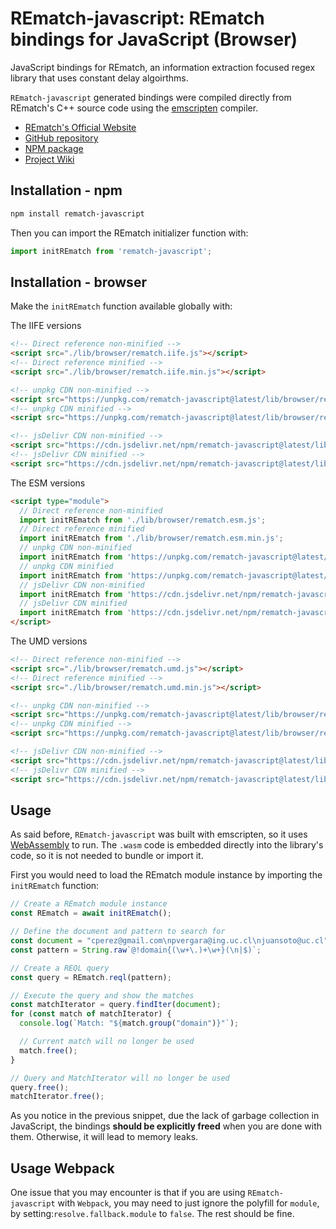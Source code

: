 # REmatch-javascript: REmatch bindings for JavaScript (Browser)

JavaScript bindings for REmatch, an information extraction focused regex library that uses constant delay algoirthms.

`REmatch-javascript` generated bindings were compiled directly from REmatch's C++ source code using the [emscripten](https://emscripten.org/) compiler.

* [REmatch's Official Website](https://rematch.cl)
* [GitHub repository](https://github.com/REmatchChile/REmatch-javascript)
* [NPM package](https://www.npmjs.com/package/REmatch-javascript)
* [Project Wiki](https://github.com/REmatchChile/REmatch/wiki)

## Installation - npm

```bash
npm install rematch-javascript
```

Then you can import the REmatch initializer function with:

```js
import initREmatch from 'rematch-javascript';
```

## Installation - browser

Make the `initREmatch` function available globally with:

The IIFE versions

```html
<!-- Direct reference non-minified -->
<script src="./lib/browser/rematch.iife.js"></script>
<!-- Direct reference minified -->
<script src="./lib/browser/rematch.iife.min.js"></script>

<!-- unpkg CDN non-minified -->
<script src="https://unpkg.com/rematch-javascript@latest/lib/browser/rematch.iife.js"></script>
<!-- unpkg CDN minified -->
<script src="https://unpkg.com/rematch-javascript@latest/lib/browser/rematch.iife.min.js"></script>

<!-- jsDelivr CDN non-minified -->
<script src="https://cdn.jsdelivr.net/npm/rematch-javascript@latest/lib/browser/rematch.iife.js"></script>
<!-- jsDelivr CDN minified -->
<script src="https://cdn.jsdelivr.net/npm/rematch-javascript@latest/lib/browser/rematch.min.iife.js"></script>
```

The ESM versions

```html
<script type="module">
  // Direct reference non-minified
  import initREmatch from './lib/browser/rematch.esm.js';
  // Direct reference minified
  import initREmatch from './lib/browser/rematch.esm.min.js';
  // unpkg CDN non-minified
  import initREmatch from 'https://unpkg.com/rematch-javascript@latest/lib/browser/rematch.esm.js';
  // unpkg CDN minified
  import initREmatch from 'https://unpkg.com/rematch-javascript@latest/lib/browser/rematch.esm.min.js';
  // jsDelivr CDN non-minified
  import initREmatch from 'https://cdn.jsdelivr.net/npm/rematch-javascript@latest/lib/browser/rematch.esm.js';
  // jsDelivr CDN minified
  import initREmatch from 'https://cdn.jsdelivr.net/npm/rematch-javascript@latest/lib/browser/rematch.esm.min.js';
</script>
```

The UMD versions

```html
<!-- Direct reference non-minified -->
<script src="./lib/browser/rematch.umd.js"></script>
<!-- Direct reference minified -->
<script src="./lib/browser/rematch.umd.min.js"></script>

<!-- unpkg CDN non-minified -->
<script src="https://unpkg.com/rematch-javascript@latest/lib/browser/rematch.umd.js"></script>
<!-- unpkg CDN minified -->
<script src="https://unpkg.com/rematch-javascript@latest/lib/browser/rematch.umd.min.js"></script>

<!-- jsDelivr CDN non-minified -->
<script src="https://cdn.jsdelivr.net/npm/rematch-javascript@latest/lib/browser/rematch.umd.js"></script>
<!-- jsDelivr CDN minified -->
<script src="https://cdn.jsdelivr.net/npm/rematch-javascript@latest/lib/browser/rematch.umd.min.js"></script>
```

## Usage

As said before, `REmatch-javascript` was built with emscripten, so it uses [WebAssembly](https://developer.mozilla.org/en-US/docs/WebAssembly) to run. The `.wasm` code is embedded directly into the library's code, so it is not needed to bundle or import it.

First you would need to load the REmatch module instance by importing the `initREmatch` function:

```js
// Create a REmatch module instance
const REmatch = await initREmatch();

// Define the document and pattern to search for
const document = "cperez@gmail.com\npvergara@ing.uc.cl\njuansoto@uc.cl";
const pattern = String.raw`@!domain{(\w+\.)+\w+}(\n|$)`;

// Create a REQL query
const query = REmatch.reql(pattern);

// Execute the query and show the matches
const matchIterator = query.findIter(document);
for (const match of matchIterator) {
  console.log(`Match: "${match.group("domain")}"`);

  // Current match will no longer be used
  match.free();
}

// Query and MatchIterator will no longer be used
query.free();
matchIterator.free();
```

As you notice in the previous snippet, due the lack of garbage collection in JavaScript, the bindings **should be explicitly freed** when you are done with them. Otherwise, it will lead to memory leaks.

## Usage Webpack

One issue that you may encounter is that if you are using `REmatch-javascript` with `Webpack`, you may need to just ignore the polyfill for `module`, by setting:`resolve.fallback.module` to `false`. The rest should be fine.

